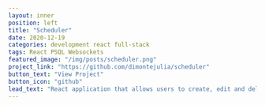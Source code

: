 ```yaml
---
layout: inner
position: left
title: "Scheduler"
date: 2020-12-19
categories: development react full-stack
tags: React PSQL Websockets
featured_image: "/img/posts/scheduler.png"
project_link: "https://github.com/dimontejulia/scheduler"
button_text: "View Project"
button_icon: "github"
lead_text: "React application that allows users to create, edit and delete interview appointments. We combine a concise API with a WebSocket server to build a realtime experience. Development focuses on a single page application (SPA) called Interview Scheduler, built using React. Data is persisted by the API server using a PostgreSQL database."
---
```

